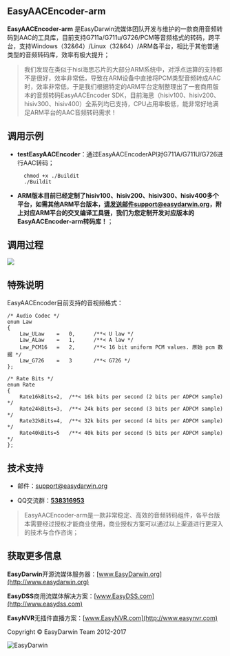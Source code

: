 ## EasyAACEncoder-arm ##

**EasyAACEncoder-arm** 是EasyDarwin流媒体团队开发与维护的一款商用音频转码到AAC的工具库，目前支持G711a/G711u/G726/PCM等音频格式的转码，跨平台，支持Windows（32&64）/Linux（32&64）/ARM各平台，相比于其他普通类型的音频转码库，效率有极大提升；

> 我们发现在类似于hisi海思芯片的大部分ARM系统中，对浮点运算的支持都不是很好，效率非常低，导致在ARM设备中直接将PCM类型音频转成AAC时，效率非常低，于是我们根据特定的ARM平台定制整理出了一套商用版本的音频转码EasyAACEncoder SDK，目前海思（hisiv100、hisiv200、hisiv300、hisiv400）全系列均已支持，CPU占用率极低，能非常好地满足ARM平台的AAC音频转码需求！


## 调用示例 ##

- **testEasyAACEncoder**：通过EasyAACEncoderAPI对G711A/G711U/G726进行AAC转码；

		chmod +x ./Buildit
		./Buildit


- **ARM版本目前已经定制了hisiv100、hisiv200、hisiv300、hisiv400多个平台，如需其他ARM平台版本，请发送邮件support@easydarwin.org，附上对应ARM平台的交叉编译工具链，我们为您定制开发对应版本的EasyAACEncoder-arm转码库！**；

## 调用过程 ##
![](http://www.easydarwin.org/skin/easydarwin/images/easyaacencoder20160103.png)


## 特殊说明 ##
EasyAACEncoder目前支持的音视频格式：

	/* Audio Codec */
	enum Law
	{
		Law_ULaw	=	0, 		/**< U law */
		Law_ALaw	=	1, 		/**< A law */
		Law_PCM16	=	2, 		/**< 16 bit uniform PCM values. 原始 pcm 数据 */  
		Law_G726	=	3		/**< G726 */
	};
	
	/* Rate Bits */
	enum Rate
	{
		Rate16kBits=2,	/**< 16k bits per second (2 bits per ADPCM sample) */
		Rate24kBits=3,	/**< 24k bits per second (3 bits per ADPCM sample) */
		Rate32kBits=4,	/**< 32k bits per second (4 bits per ADPCM sample) */
		Rate40kBits=5	/**< 40k bits per second (5 bits per ADPCM sample) */
	};

## 技术支持 ##

- 邮件：[support@easydarwin.org](mailto:support@easydarwin.org) 

- QQ交流群：<a href="https://jq.qq.com/?_wv=1027&k=5gM0Fex" title="EasyAACEncoder-arm" target="_blank">**538316953**</a>

> EasyAACEncoder-arm是一款非常稳定、高效的音频转码组件，各平台版本需要经过授权才能商业使用，商业授权方案可以通过以上渠道进行更深入的技术与合作咨询；


## 获取更多信息 ##

**EasyDarwin**开源流媒体服务器：[www.EasyDarwin.org](http://www.easydarwin.org)

**EasyDSS**商用流媒体解决方案：[www.EasyDSS.com](http://www.easydss.com)

**EasyNVR**无插件直播方案：[www.EasyNVR.com](http://www.easynvr.com)

Copyright &copy; EasyDarwin Team 2012-2017

![EasyDarwin](http://www.easydarwin.org/skin/easydarwin/images/wx_qrcode.jpg)
